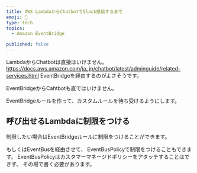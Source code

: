 ```yaml
---
title: AWS LambdaからChatbotでSlack投稿するまで
emoji: 🐼
type: tech
topics:
  - Amazon EventBridge

published: false
---
```

LambdaからChatbotは直接はいけません。
https://docs.aws.amazon.com/ja_jp/chatbot/latest/adminguide/related-services.html
EventBridgeを経由するのがよさそうです。

EventBridgeからCahtbotも直ではいけません。


EventBridgeルールを作って、カスタムルールを待ち受けるようにします。

## 呼び出せるLambdaに制限をつける
制限したい場合はEventBridgeルールに制限をつけることができます。

もしくはEventBusを経由させて、 EventBusPolicyで制限をつけることもできます。 EventBusPolicyはカスタマーマネージドポリシーをアタッチすることはできず、 その場で書く必要があります。



